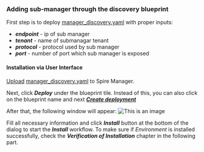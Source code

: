### Adding sub-manager through the discovery blueprint
First step is to deploy [manager_discovery.yaml](/submanager_discovery/manager_discovery.yaml) with proper inputs:
- ***endpoint*** - ip of sub manager 
- ***tenant*** - name of submanagar tenant
- ***protocol*** - protocol used by sub manager
- ***port*** - number of port which sub manager is exposed

#### Installation via User Interface
[Upload](https://docs.cloudify.co/latest/working_with/console/widgets/blueprintuploadbutton/) [manager_discovery.yaml](/submanager_discovery/manager_discovery.yaml) to Spire Manager.

Next, click ***Deploy*** under the blueprint tile. Instead of this, you can also click on the blueprint name and next ***[Create deployment](https://docs.cloudify.co/latest/working_with/console/widgets/blueprintactionbuttons/)***

After that, the following window will appear:
![This is an image](/images/submanager_exposition.png)

Fill all necessary information and click ***Install*** button at the bottom of the dialog to start the ***Install*** workflow.
To make sure if *Environment* is installed successfully, check the ***Verification of Installation*** chapter in the following part.